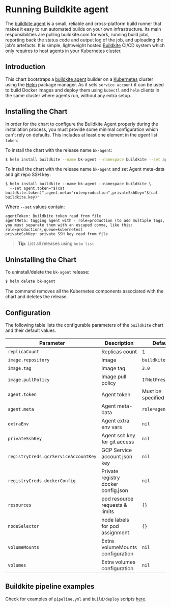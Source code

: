 # Running Buildkite agent

The [buildkite agent](https://buildkite.com/docs/agent) is a small, reliable and cross-platform build runner that makes it easy to run automated builds on your own infrastructure. Its main responsibilities are polling buildkite.com for work, running build jobs, reporting back the status code and output log of the job, and uploading the job's artefacts.
It is simple, lightweight hosted [Buildkite](https://buildkite.com) CI/CD system which only requires to host agents in your Kubernetes cluster.

## Introduction

This chart bootstraps a [buildkite agent](https://github.com/buildkite/docker-buildkite-agent) builder on a [Kubernetes](http://kubernetes.io) cluster using the [Helm](https://helm.sh) package manager.
As it sets `service account` it can be used to build Docker images and deploy them using `kubectl` and `helm` clients in the same cluster where agents run, without any extra setup.


## Installing the Chart

In order for the chart to configure the Buildkite Agent properly during the installation process, you must provide some minimal configuration which can't rely on defaults. This includes at least one element in the _agent_ list `token`:

To install the chart with the release name `bk-agent`:

```bash
$ helm install buildkite --name bk-agent --namespace buildkite --set agent.token="BUILDKITE_AGENT_TOKEN"
```

To install the chart with the release name `bk-agent` and set Agent meta-data and git repo SSH key:
```console
$ helm install buildkite --name bk-agent --namespace buildkite \
  --set agent.token="$(cat buildkite.token)",agent.meta="role=production",privateSshKey="$(cat buildkite.key)"
```

Where `--set` values contain:
```
agentToken: Buildkite token read from file
agentMeta: tagging agent with - role=production (to add multiple tags, you must separate them with an escaped comma, like this: role=production\,queue=kubernetes)
privateSshKey: private SSH key read from file
```

> **Tip**: List all releases using `helm list`

## Uninstalling the Chart

To uninstall/delete the `bk-agent` release:

```bash
$ helm delete bk-agent
```

The command removes all the Kubernetes components associated with the chart and deletes the release.

## Configuration

The following table lists the configurable parameters of the `buildkite` chart and their default values.

Parameter | Description | Default
--- | --- | ---
`replicaCount` | Replicas count | 1
`image.repository` | Image | `buildkite/agent`
`image.tag` | Image tag | `3.0`
`image.pullPolicy` | Image pull policy | `IfNotPresent`
`agent.token` | Agent token | Must be specified
`agent.meta` | Agent meta-data | `role=agent`
`extraEnv` | Agent extra env vars | `nil`
`privateSshKey` | Agent ssh key for git access | `nil`
`registryCreds.gcrServiceAccountKey` | GCP Service account json key | `nil`
`registryCreds.dockerConfig` | Private registry docker config.json | `nil`
`resources` | pod resource requests & limits | `{}`
`nodeSelector` | node labels for pod assignment | `{}`
`volumeMounts` | Extra volumeMounts configuration | `nil`
`volumes` | Extra volumes configuration | `nil`

## Buildkite pipeline examples

Check for examples of `pipeline.yml` and `build/deploy` scripts [here](pipeline-examples).

